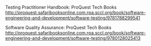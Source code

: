 
Testing Practitioner Handbook: ProQuest Tech Books
 http://proquest.safaribooksonline.com.rpa.sccl.org/book/software-engineering-and-development/software-testing/9781788299541

Software Quality Assurance: ProQuest Tech Books
 http://proquest.safaribooksonline.com.rpa.sccl.org/book/software-engineering-and-development/software-testing/9780128025413

